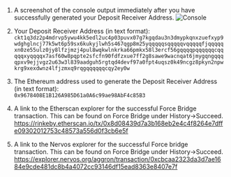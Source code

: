 1. A screenshot of the console output immediately after you have successfully generated your Deposit Receiver Address.
![Console](https://github.com/PostMan56/Nervos-BTS-Gitcoin/blob/main/Nervos-06/Deposit-Receiver-Address.jpg)

2. Your Deposit Receiver Address (in text format):<br/>
```ckt1q3dz2p4mdrvp5ywu4kk5edl2uc4p03puvx07g7kgqdau3n3dmypkqnxzuefxyp9wdghglncj77k5wt6p59sx6kukyjlwh5s467qgp8m25yqqqqqsqqqqqvqqqqqfjqqqqqxn0ze55ulz0jy8lfzjmzj4pul8wqkwlnkrka66pmkx58l3ercf56gqqqqpqqqqqqcqqqqqxyqqqqx7asf60w8pqpte2sfcfn90fdfzxue7ff2g8sawe9wacnqat6jmygqngqqqqpxv9ejjvgz2u63w3l839aadguh5rgtqd4devf97a0fpt4uqsz0k49ncgz8pkyn2npwkrg9xexdwnz4lfjzmxq9rqgqqqqqqcqy2ey0w```

3. The Ethereum address used to generate the Deposit Receiver Address (in text format): <br/>
```0x9678408E1B126A985D61a0A6c99ae98AbF4c85B3```
4. A link to the Etherscan explorer for the successful Force Bridge transaction. This can be found on Force Bridge under History→Succeed.
https://rinkeby.etherscan.io/tx/0x8d08439d7a3b168eb2e4c4f8264e7dffe09302012753c48573a556d0f3cb6e5f

5. A link to the Nervos explorer for the successful Force bridge transaction. This can be found on Force Bridge under History→Succeed.
https://explorer.nervos.org/aggron/transaction/0xcbcaa2323da3d7ae1684e9cde481dc8b4a4072cc93146df15ead8363e8407e7f
